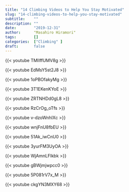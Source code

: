 ```yaml
---
title: "14 Climbing Videos to Help You Stay Motivated"
slug: "14-climbing-videos-to-help-you-stay-motivated"
subtitle:    ""
description: ""
date:        "2019-12-31"
author:      "Masahiro Hiramori"
tags:        []
categories:  ["Climbing" ]
draft:       false
---
```


{{< youtube TMIIffUMV8g >}}

{{< youtube EdMsY5st2J8 >}}

{{< youtube 1oPBOfakyMg >}}

{{< youtube 3T1EKenKYoE >}}

{{< youtube ZRTNHDd0gL8 >}}

{{< youtube RzCrOg_oTfs >}}

{{< youtube v-dzoWnhIXc >}}

{{< youtube wnjFnU8fbEU >}}

{{< youtube 51Ak_iwCnU0 >}}

{{< youtube 3yurFM3UyOA >}}

{{< youtube WjAmnLFlkbk >}}

{{< youtube gBWjmjwpcc0 >}}

{{< youtube 5P081rV7x_M >}}

{{< youtube ckgYN3MXY68 >}}
